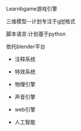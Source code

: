 Learnbgame游戏引擎

三维模型--计划专注于[gltf](https://github.com/KhronosGroup/glTF)格式

脚本语言:计划基于python

依托blender平台

*	注释系统

*	特效系统

*	物理引擎

*	声音引擎

*	web引擎

*	人工智能
